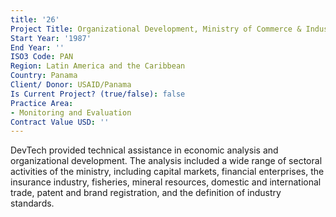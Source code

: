 ```yaml
---
title: '26'
Project Title: Organizational Development, Ministry of Commerce & Industry
Start Year: '1987'
End Year: ''
ISO3 Code: PAN
Region: Latin America and the Caribbean
Country: Panama
Client/ Donor: USAID/Panama
Is Current Project? (true/false): false
Practice Area:
- Monitoring and Evaluation
Contract Value USD: ''
---
```


DevTech provided technical assistance in economic analysis and organizational development. The analysis included a wide range of sectoral activities of the ministry, including capital markets, financial enterprises, the insurance industry, fisheries, mineral resources, domestic and international trade, patent and brand registration, and the definition of industry standards.